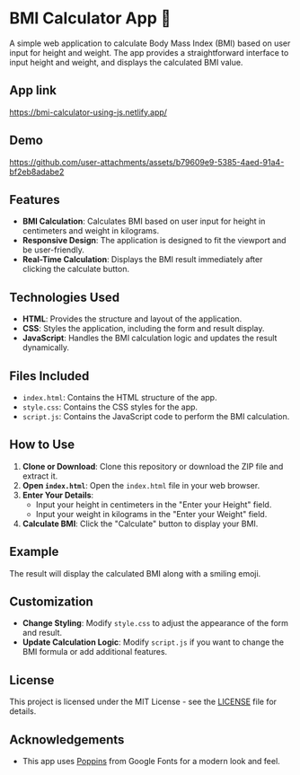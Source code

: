 # BMI Calculator App 🚻

A simple web application to calculate Body Mass Index (BMI) based on user input for height and weight. The app provides a straightforward interface to input height and weight, and displays the calculated BMI value.

## App link

https://bmi-calculator-using-js.netlify.app/

## Demo

https://github.com/user-attachments/assets/b79609e9-5385-4aed-91a4-bf2eb8adabe2

## Features

- **BMI Calculation**: Calculates BMI based on user input for height in centimeters and weight in kilograms.
- **Responsive Design**: The application is designed to fit the viewport and be user-friendly.
- **Real-Time Calculation**: Displays the BMI result immediately after clicking the calculate button.

## Technologies Used

- **HTML**: Provides the structure and layout of the application.
- **CSS**: Styles the application, including the form and result display.
- **JavaScript**: Handles the BMI calculation logic and updates the result dynamically.

## Files Included

- `index.html`: Contains the HTML structure of the app.
- `style.css`: Contains the CSS styles for the app.
- `script.js`: Contains the JavaScript code to perform the BMI calculation.

## How to Use

1. **Clone or Download**: Clone this repository or download the ZIP file and extract it.
2. **Open `index.html`**: Open the `index.html` file in your web browser.
3. **Enter Your Details**:
   - Input your height in centimeters in the "Enter your Height" field.
   - Input your weight in kilograms in the "Enter your Weight" field.
4. **Calculate BMI**: Click the "Calculate" button to display your BMI.

## Example

The result will display the calculated BMI along with a smiling emoji.

## Customization

- **Change Styling**: Modify `style.css` to adjust the appearance of the form and result.
- **Update Calculation Logic**: Modify `script.js` if you want to change the BMI formula or add additional features.

## License

This project is licensed under the MIT License - see the [LICENSE](LICENSE) file for details.

## Acknowledgements

- This app uses [Poppins](https://fonts.google.com/specimen/Poppins) from Google Fonts for a modern look and feel.

